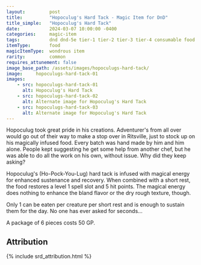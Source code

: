 ```yaml
---
layout:         post
title:          "Hopoculug's Hard Tack - Magic Item for DnD"
title_simple:   "Hopoculug's Hard Tack"
date:           2024-03-07 10:00:00 -0400
categories:     magic-item
tags:           dnd dnd-5e tier-1 tier-2 tier-3 tier-4 consumable food
itemType:       food
magicItemType:  wondrous item
rarity:         common
requires_attunement: false
image_base_path: /assets/images/hopoculugs-hard-tack/
image:     hopoculugs-hard-tack-01
images:
    - src: hopoculugs-hard-tack-01
      alt: Hopoculug's Hard Tack
    - src: hopoculugs-hard-tack-02
      alt: Alternate image for Hopoculug's Hard Tack
    - src: hopoculugs-hard-tack-03
      alt: Alternate image for Hopoculug's Hard Tack
---
```


<div class="read-aloud">
    Hopoculug took great pride in his creations. Adventurer's from all over would go out of their way to make a stop over in Ritsville, just to stock up on his magically infused food. Every batch was hand made by him and him alone. People kept suggesting he get some help from another chef, but he was able to do all the work on his own, without issue. Why did they keep asking?
</div>

<!--more-->

Hopoculug's (Ho-Pock-You-Lug) hard tack is infused with magical energy for enhanced sustenance and recovery. When combined with a short rest, the food restores a level 1 spell slot and 5 hit points. The magical energy does nothing to enhance the bland flavor or the dry rough texture, though.

Only 1 can be eaten per creature per short rest and is enough to sustain them for the day. No one has ever asked for seconds...

A package of 6 pieces costs 50 GP.


## Attribution

{% include srd_attribution.html %}
